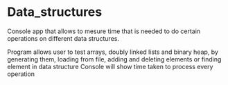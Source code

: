 # Data_structures
Console app that allows to mesure time that is needed to do certain operations on different data structures.

Program allows user to test arrays, doubly linked lists and binary heap, by generating them, loading from file, adding and deleting elements or finding element in data structure
Console will show time taken to process every operation
